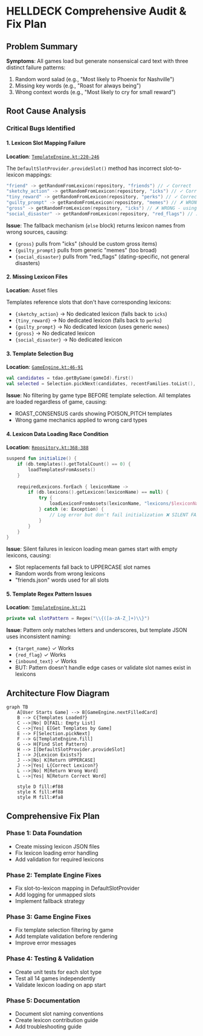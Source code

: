 # HELLDECK Comprehensive Audit & Fix Plan

## Problem Summary
**Symptoms**: All games load but generate nonsensical card text with three distinct failure patterns:
1. Random word salad (e.g., "Most likely to Phoenix for Nashville")
2. Missing key words (e.g., "Roast for always being")
3. Wrong context words (e.g., "Most likely to cry for small reward")

## Root Cause Analysis

### Critical Bugs Identified

#### 1. **Lexicon Slot Mapping Failure** 
**Location**: [`TemplateEngine.kt:220-246`](app/src/main/java/com/helldeck/engine/TemplateEngine.kt:220)

The `DefaultSlotProvider.provideSlot()` method has incorrect slot-to-lexicon mappings:

```kotlin
"friend" -> getRandomFromLexicon(repository, "friends") // ✓ Correct
"sketchy_action" -> getRandomFromLexicon(repository, "icks") // ✓ Correct
"tiny_reward" -> getRandomFromLexicon(repository, "perks") // ✓ Correct
"guilty_prompt" -> getRandomFromLexicon(repository, "memes") // ✗ WRONG - should be specific
"gross" -> getRandomFromLexicon(repository, "icks") // ✗ WRONG - using wrong lexicon
"social_disaster" -> getRandomFromLexicon(repository, "red_flags") // ✗ WRONG - semantic mismatch
```

**Issue**: The fallback mechanism (`else` block) returns lexicon names from wrong sources, causing:
- `{gross}` pulls from "icks" (should be custom gross items)
- `{guilty_prompt}` pulls from generic "memes" (too broad)
- `{social_disaster}` pulls from "red_flags" (dating-specific, not general disasters)

#### 2. **Missing Lexicon Files**
**Location**: Asset files

Templates reference slots that don't have corresponding lexicons:
- `{sketchy_action}` → No dedicated lexicon (falls back to `icks`)
- `{tiny_reward}` → No dedicated lexicon (falls back to `perks`)
- `{guilty_prompt}` → No dedicated lexicon (uses generic `memes`)
- `{gross}` → No dedicated lexicon
- `{social_disaster}` → No dedicated lexicon

#### 3. **Template Selection Bug**
**Location**: [`GameEngine.kt:46-91`](app/src/main/java/com/helldeck/engine/GameEngine.kt:46)

```kotlin
val candidates = tdao.getByGame(gameId).first()
val selected = Selection.pickNext(candidates, recentFamilies.toList(), roundIdx)
```

**Issue**: No filtering by game type BEFORE template selection. All templates are loaded regardless of game, causing:
- ROAST_CONSENSUS cards showing POISON_PITCH templates
- Wrong game mechanics applied to wrong card types

#### 4. **Lexicon Data Loading Race Condition**
**Location**: [`Repository.kt:368-388`](app/src/main/java/com/helldeck/data/Repository.kt:368)

```kotlin
suspend fun initialize() {
    if (db.templates().getTotalCount() == 0) {
        loadTemplatesFromAssets()
    }
    
    requiredLexicons.forEach { lexiconName ->
        if (db.lexicons().getLexicon(lexiconName) == null) {
            try {
                loadLexiconFromAssets(lexiconName, "lexicons/$lexiconName.json")
            } catch (e: Exception) {
                // Log error but don't fail initialization ❌ SILENT FAILURE
            }
        }
    }
}
```

**Issue**: Silent failures in lexicon loading mean games start with empty lexicons, causing:
- Slot replacements fall back to UPPERCASE slot names
- Random words from wrong lexicons
- "friends.json" words used for all slots

#### 5. **Template Regex Pattern Issues**
**Location**: [`TemplateEngine.kt:21`](app/src/main/java/com/helldeck/engine/TemplateEngine.kt:21)

```kotlin
private val slotPattern = Regex("\\{([a-zA-Z_]+)\\}")
```

**Issue**: Pattern only matches letters and underscores, but template JSON uses inconsistent naming:
- `{target_name}` ✓ Works
- `{red_flag}` ✓ Works  
- `{inbound_text}` ✓ Works
- BUT: Pattern doesn't handle edge cases or validate slot names exist in lexicons

## Architecture Flow Diagram

```mermaid
graph TB
    A[User Starts Game] --> B[GameEngine.nextFilledCard]
    B --> C{Templates Loaded?}
    C -->|No| D[FAIL: Empty List]
    C -->|Yes| E[Get Templates by Game]
    E --> F[Selection.pickNext]
    F --> G[TemplateEngine.fill]
    G --> H{Find Slot Pattern}
    H --> I[DefaultSlotProvider.provideSlot]
    I --> J{Lexicon Exists?}
    J -->|No| K[Return UPPERCASE]
    J -->|Yes| L{Correct Lexicon?}
    L -->|No| M[Return Wrong Word]
    L -->|Yes| N[Return Correct Word]
    
    style D fill:#f88
    style K fill:#f88
    style M fill:#fa8
```

## Comprehensive Fix Plan

### Phase 1: Data Foundation
- Create missing lexicon JSON files
- Fix lexicon loading error handling
- Add validation for required lexicons

### Phase 2: Template Engine Fixes
- Fix slot-to-lexicon mapping in DefaultSlotProvider
- Add logging for unmapped slots
- Implement fallback strategy

### Phase 3: Game Engine Fixes  
- Fix template selection filtering by game
- Add template validation before rendering
- Improve error messages

### Phase 4: Testing & Validation
- Create unit tests for each slot type
- Test all 14 games independently
- Validate lexicon loading on app start

### Phase 5: Documentation
- Document slot naming conventions
- Create lexicon contribution guide
- Add troubleshooting guide